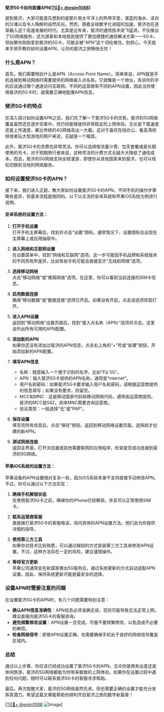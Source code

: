 **斐济5G卡如何設置APN[[TG💪+ @esim1088](https://t.me/s/esim1088)]**

提到斐济，大家可能首先想到的是那片南太平洋上的热带天堂，湛蓝的海水、洁白的沙滩以及令人陶醉的自然风光。然而，随着全球数字化进程的加速，斐济也在逐渐融入这个高速发展的时代。尤其是近年来，斐济的通信技术突飞猛进，不仅推出了5G网络服务，还为游客和本地居民提供了更加便捷的通信解决方案——5G卡。但如果你刚刚拿到斐济的5G卡，可能会被“APN”这个词给难住。别担心，今天就来手把手教你如何设置APN，让你的斐济之旅畅快无忧！

### 什么是APN？

首先，我们需要明白什么是APN（Access Point Name）。简单来说，APN就是手机连接到移动网络时需要提供的网络接入点名称。它就像是一个地址，告诉你的手机应该通过哪个通道访问互联网。不同的运营商有不同的APN设置，因此当你使用斐济的5G卡时，就需要正确地配置APN信息。

### 斐济5G卡的特点

在深入探讨如何设置APN之前，我们先了解一下斐济5G卡的优势。斐济的5G网络覆盖虽然还在逐步完善中，但已经能够提供非常稳定的上网体验。无论是下载速度还是上传速度，都比传统的4G网络高出一大截。这对于喜欢在线办公、看高清视频或者玩大型游戏的用户来说，无疑是一个福音。

此外，斐济5G卡的资费也非常灵活。你可以选择按流量计费、包天套餐或是长期使用的月卡。对于短期旅行者来说，这种灵活的计费方式无疑大大降低了通信成本。而且，斐济的5G网络支持全球漫游，即使你从其他国家来到斐济，也可以轻松切换到当地的网络服务。

### 如何设置斐济5G卡的APN？

接下来，我们进入正题，教大家如何设置斐济5G卡的APN。不同手机的操作步骤略有差异，但基本流程是相同的。以下以主流的安卓系统和苹果iOS系统为例进行说明。

#### 安卓系统的设置方法：

1. **打开手机设置**  
   打开手机主屏幕后，找到并点击“设置”图标。通常情况下，设置图标会出现在主屏幕上或应用抽屉中。

2. **进入网络和互联网设置**  
   在设置菜单中，找到“网络和互联网”选项。这一步可能因手机品牌和系统版本的不同而有所差异，比如有些手机可能会直接显示“无线和网络”选项。

3. **选择移动网络**  
   点击“移动网络”或“蜂窝网络”选项。在这里，你可以看到当前连接的SIM卡信息。

4. **启用数据连接**  
   确保“移动数据”或“数据连接”选项已开启。如果没有开启，点击该选项将其打开。

5. **进入APN设置**  
   返回到“移动网络”设置页面后，找到“接入点名称（APN）”选项并点击。这里会列出所有可用的APN配置。

6. **添加新的APN**  
   如果你还没有添加过斐济的APN信息，点击右上角的“+”号或“新建”按钮，开始添加新的APN配置。

7. **填写APN信息**  
   - 名称：随意输入一个便于识别的名字，比如“Fiji 5G”。
   - APN：输入斐济5G卡提供的APN名称，通常是“internet”。
   - 用户名和密码：如果斐济5G卡要求输入用户名和密码，请根据运营商提供的信息填写；如果没有要求，则留空。
   - MCC和MNC：这是移动国家代码和移动网络代码，通常由运营商提供。斐济的MCC是542，具体MNC需要咨询运营商。
   - 验证类型：一般选择“无”或“PAP”。

8. **保存设置**  
   填写完所有信息后，点击“保存”按钮。返回到移动网络设置页面，选择刚才创建的新APN。

9. **测试网络连接**  
   返回主界面，打开浏览器或其他需要联网的应用程序，检查是否成功连接到斐济的5G网络。

#### 苹果iOS系统的设置方法：

苹果设备的APN设置相对复杂一些，因为iOS系统本身不支持直接手动修改APN。不过，你可以通过以下方法实现：

1. **确保手机解锁状态**  
   在使用斐济5G卡之前，确保你的iPhone已经解锁，并且可以正常使用SIM卡。

2. **联系运营商客服**  
   直接拨打斐济5G卡的客服电话，询问具体的APN设置方法。他们会为你提供详细的指导。

3. **使用第三方工具**  
   如果你对技术比较熟悉，可以通过越狱的方式安装第三方工具来修改APN设置。不过，这种方法存在一定的风险，建议谨慎操作。

4. **等待官方更新**  
   苹果公司通常会在新国家推出5G服务后，通过系统更新的方式自动适配APN设置。因此，保持系统更新可能是最安全的选择。

### 设置APN时需要注意的问题

在设置斐济5G卡的APN时，有几个问题需要特别注意：

- **确认APN信息准确性**：APN信息必须准确无误，否则可能导致无法正常上网。建议直接向斐济5G卡的客服咨询。
- **避免频繁修改设置**：APN设置一旦完成，尽量不要频繁修改，以免造成不必要的麻烦。
- **检查网络信号**：即使APN设置正确，也需要确保手机处于良好的网络信号覆盖区域内。

### 总结

通过以上步骤，你应该已经成功设置了斐济5G卡的APN。无论你是商务出差还是休闲旅游，斐济的5G网络都能为你带来极致的上网体验。如果你在设置过程中遇到任何问题，随时可以联系斐济5G卡的客服寻求帮助。

最后，再次提醒大家，斐济的5G网络虽然先进，但也需要正确的设置才能充分发挥其潜力。希望这篇文章能帮助你顺利开启斐济之旅的数字新篇章！

[[TG💪+ @esim1088](https://t.me/s/esim1088) ![Image](https://i.postimg.cc/4NQfJmqS/Snipaste-2025-05-13-00-14-12.png)]